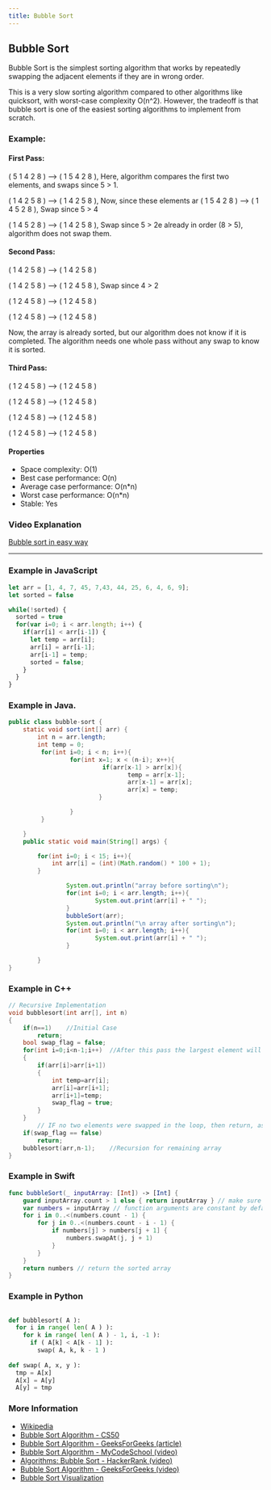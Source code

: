```yaml
---
title: Bubble Sort
---
```

## Bubble Sort

Bubble Sort is the simplest sorting algorithm that works by repeatedly swapping the adjacent elements if they are in wrong order.

This is a very slow sorting algorithm compared to other algorithms like quicksort, with worst-case complexity O(n^2). However, the tradeoff is that bubble sort is one of the easiest sorting algorithms to implement from scratch.

### Example:

#### First Pass:
( 5 1 4 2 8 ) –> ( 1 5 4 2 8 ), Here, algorithm compares the first two elements, and swaps since 5 > 1.


( 1 4 2 5 8 ) –> ( 1 4 2 5 8 ), Now, since these elements ar
( 1 5 4 2 8 ) –> ( 1 4 5 2 8 ), Swap since 5 > 4

( 1 4 5 2 8 ) –> ( 1 4 2 5 8 ), Swap since 5 > 2e already in order (8 > 5), algorithm does not swap them.


#### Second Pass:

( 1 4 2 5 8 ) –> ( 1 4 2 5 8 )

( 1 4 2 5 8 ) –> ( 1 2 4 5 8 ), Swap since 4 > 2

( 1 2 4 5 8 ) –> ( 1 2 4 5 8 )

( 1 2 4 5 8 ) –> ( 1 2 4 5 8 )

Now, the array is already sorted, but our algorithm does not know if it is completed. The algorithm needs one whole pass without any swap to know it is sorted.

#### Third Pass:

( 1 2 4 5 8 ) –> ( 1 2 4 5 8 )

( 1 2 4 5 8 ) –> ( 1 2 4 5 8 )

( 1 2 4 5 8 ) –> ( 1 2 4 5 8 )

( 1 2 4 5 8 ) –> ( 1 2 4 5 8 )

#### Properties
- Space complexity: O(1)
- Best case performance: O(n)
- Average case performance: O(n\*n)
- Worst case performance: O(n\*n)
- Stable: Yes

### Video Explanation
[Bubble sort in easy way](https://www.youtube.com/watch?v=Jdtq5uKz-w4)

-----

### Example in JavaScript
```js
let arr = [1, 4, 7, 45, 7,43, 44, 25, 6, 4, 6, 9];
let sorted = false

while(!sorted) {
  sorted = true
  for(var i=0; i < arr.length; i++) {
    if(arr[i] < arr[i-1]) {
      let temp = arr[i];
      arr[i] = arr[i-1];
      arr[i-1] = temp;
      sorted = false;
    }
  }
}
```
### Example in Java.
```java
public class bubble-sort {
    static void sort(int[] arr) {
        int n = arr.length;
        int temp = 0;
         for(int i=0; i < n; i++){
                 for(int x=1; x < (n-i); x++){
                          if(arr[x-1] > arr[x]){
                                 temp = arr[x-1];
                                 arr[x-1] = arr[x];
                                 arr[x] = temp;
                         }

                 }
         }

    }
    public static void main(String[] args) {

		for(int i=0; i < 15; i++){
			int arr[i] = (int)(Math.random() * 100 + 1);
		}

                System.out.println("array before sorting\n");
                for(int i=0; i < arr.length; i++){
                        System.out.print(arr[i] + " ");
                }
                bubbleSort(arr);
                System.out.println("\n array after sorting\n");
                for(int i=0; i < arr.length; i++){
                        System.out.print(arr[i] + " ");
                }

        }
}
```
### Example in C++
```c++
// Recursive Implementation
void bubblesort(int arr[], int n)
{
	if(n==1)	//Initial Case
		return;
	bool swap_flag = false;
	for(int i=0;i<n-1;i++)	//After this pass the largest element will move to its desired location.
	{
		if(arr[i]>arr[i+1])
		{
			int temp=arr[i];
			arr[i]=arr[i+1];
			arr[i+1]=temp;
			swap_flag = true;
		}
	}
        // IF no two elements were swapped in the loop, then return, as array is sorted 
	if(swap_flag == false)
		return;
	bubblesort(arr,n-1);	//Recursion for remaining array
}
```
### Example in Swift
```swift
func bubbleSort(_ inputArray: [Int]) -> [Int] {
    guard inputArray.count > 1 else { return inputArray } // make sure our input array has more than 1 element
    var numbers = inputArray // function arguments are constant by default in Swift, so we make a copy
    for i in 0..<(numbers.count - 1) {
        for j in 0..<(numbers.count - i - 1) {
            if numbers[j] > numbers[j + 1] {
                numbers.swapAt(j, j + 1)
            }
        }
    }
    return numbers // return the sorted array
} 
```
### Example in Python
```py

def bubblesort( A ):
  for i in range( len( A ) ):
    for k in range( len( A ) - 1, i, -1 ):
      if ( A[k] < A[k - 1] ):
        swap( A, k, k - 1 )
 
def swap( A, x, y ):
  tmp = A[x]
  A[x] = A[y]
  A[y] = tmp

```
### More Information
<!-- Please add any articles you think might be helpful to read before writing the article -->
- [Wikipedia](https://en.wikipedia.org/wiki/Bubble_sort)
- [Bubble Sort Algorithm - CS50](https://youtu.be/Ui97-_n5xjo)
- [Bubble Sort Algorithm - GeeksForGeeks (article)](http://www.geeksforgeeks.org/bubble-sort)
- [Bubble Sort Algorithm - MyCodeSchool (video)](https://www.youtube.com/watch?v=Jdtq5uKz-w4)
- [Algorithms: Bubble Sort - HackerRank (video)](https://www.youtube.com/watch?v=6Gv8vg0kcHc)
- [Bubble Sort Algorithm - GeeksForGeeks (video)](https://www.youtube.com/watch?v=nmhjrI-aW5o)
- [Bubble Sort Visualization](https://www.hackerearth.com/practice/algorithms/sorting/bubble-sort/visualize/)
